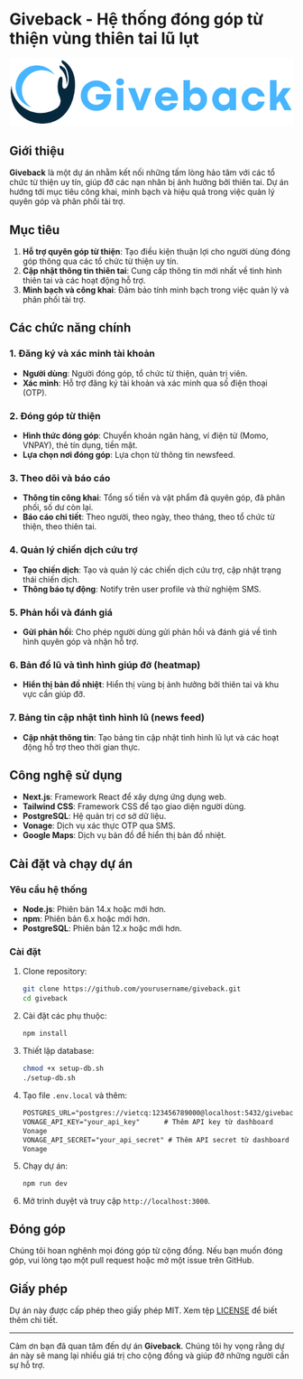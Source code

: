 # Giveback - Hệ thống đóng góp từ thiện vùng thiên tai lũ lụt

![Giveback Logo](public/logo.png)

## Giới thiệu

**Giveback** là một dự án nhằm kết nối những tấm lòng hảo tâm với các tổ chức từ thiện uy tín, giúp đỡ các nạn nhân bị ảnh hưởng bởi thiên tai. Dự án hướng tới mục tiêu công khai, minh bạch và hiệu quả trong việc quản lý quyên góp và phân phối tài trợ.

## Mục tiêu

1. **Hỗ trợ quyên góp từ thiện**: Tạo điều kiện thuận lợi cho người dùng đóng góp thông qua các tổ chức từ thiện uy tín.
2. **Cập nhật thông tin thiên tai**: Cung cấp thông tin mới nhất về tình hình thiên tai và các hoạt động hỗ trợ.
3. **Minh bạch và công khai**: Đảm bảo tính minh bạch trong việc quản lý và phân phối tài trợ.

## Các chức năng chính

### 1. Đăng ký và xác minh tài khoản
- **Người dùng**: Người đóng góp, tổ chức từ thiện, quản trị viên.
- **Xác minh**: Hỗ trợ đăng ký tài khoản và xác minh qua số điện thoại (OTP).

### 2. Đóng góp từ thiện
- **Hình thức đóng góp**: Chuyển khoản ngân hàng, ví điện tử (Momo, VNPAY), thẻ tín dụng, tiền mặt.
- **Lựa chọn nơi đóng góp**: Lựa chọn từ thông tin newsfeed.

### 3. Theo dõi và báo cáo
- **Thông tin công khai**: Tổng số tiền và vật phẩm đã quyên góp, đã phân phối, số dư còn lại.
- **Báo cáo chi tiết**: Theo người, theo ngày, theo tháng, theo tổ chức từ thiện, theo thiên tai.

### 4. Quản lý chiến dịch cứu trợ
- **Tạo chiến dịch**: Tạo và quản lý các chiến dịch cứu trợ, cập nhật trạng thái chiến dịch.
- **Thông báo tự động**: Notify trên user profile và thử nghiệm SMS.

### 5. Phản hồi và đánh giá
- **Gửi phản hồi**: Cho phép người dùng gửi phản hồi và đánh giá về tình hình quyên góp và nhận hỗ trợ.

### 6. Bản đồ lũ và tình hình giúp đỡ (heatmap)
- **Hiển thị bản đồ nhiệt**: Hiển thị vùng bị ảnh hưởng bởi thiên tai và khu vực cần giúp đỡ.

### 7. Bảng tin cập nhật tình hình lũ (news feed)
- **Cập nhật thông tin**: Tạo bảng tin cập nhật tình hình lũ lụt và các hoạt động hỗ trợ theo thời gian thực.

## Công nghệ sử dụng

- **Next.js**: Framework React để xây dựng ứng dụng web.
- **Tailwind CSS**: Framework CSS để tạo giao diện người dùng.
- **PostgreSQL**: Hệ quản trị cơ sở dữ liệu.
- **Vonage**: Dịch vụ xác thực OTP qua SMS.
- **Google Maps**: Dịch vụ bản đồ để hiển thị bản đồ nhiệt.

## Cài đặt và chạy dự án

### Yêu cầu hệ thống

- **Node.js**: Phiên bản 14.x hoặc mới hơn.
- **npm**: Phiên bản 6.x hoặc mới hơn.
- **PostgreSQL**: Phiên bản 12.x hoặc mới hơn.

### Cài đặt

1. Clone repository:

    ```sh
    git clone https://github.com/yourusername/giveback.git
    cd giveback
    ```

2. Cài đặt các phụ thuộc:

    ```sh
    npm install
    ```

3. Thiết lập database:

    ```sh
    chmod +x setup-db.sh
    ./setup-db.sh
    ```

4. Tạo file `.env.local` và thêm:

    ```env
    POSTGRES_URL="postgres://vietcq:123456789000@localhost:5432/giveback_db"
    VONAGE_API_KEY="your_api_key"      # Thêm API key từ dashboard Vonage
    VONAGE_API_SECRET="your_api_secret" # Thêm API secret từ dashboard Vonage
    ```

5. Chạy dự án:

    ```sh
    npm run dev
    ```

6. Mở trình duyệt và truy cập `http://localhost:3000`.

## Đóng góp

Chúng tôi hoan nghênh mọi đóng góp từ cộng đồng. Nếu bạn muốn đóng góp, vui lòng tạo một pull request hoặc mở một issue trên GitHub.

## Giấy phép

Dự án này được cấp phép theo giấy phép MIT. Xem tệp [LICENSE](LICENSE) để biết thêm chi tiết.

---

Cảm ơn bạn đã quan tâm đến dự án **Giveback**. Chúng tôi hy vọng rằng dự án này sẽ mang lại nhiều giá trị cho cộng đồng và giúp đỡ những người cần sự hỗ trợ.
